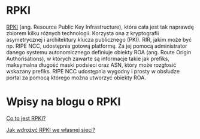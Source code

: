 # RPKI
[RPKI](https://showroute.pl/co-to-jest-rpki/) (ang. Resource Public Key Infrastructure), która cała jest tak naprawdę zbiorem kilku różnych technologii. Korzysta ona z kryptografii asymetrycznej i architektury klucza publicznego (PKI). RIR, jakim może być np. RIPE NCC, udostępnia gotową platformę. Za jej pomocą administrator danego systemu autonomicznego definiuje obiekty ROA (ang. Route Origin Authorisations), w których zawarte są informacje takie jak prefiks, maksymalna długość maski podsieci oraz ASN, który może rozgłosić wskazany prefiks. RIPE NCC udostępnia wygodny i prosty w obsłudze portal za pomocą którego można utworzyć obiekty ROA. 




# Wpisy na blogu o RPKI
[Co to jest RPKI?](https://showroute.pl/co-to-jest-rpki/)

[Jak wdrożyć RPKI we własnej sieci?](https://showroute.pl/jak-wdrozyc-rpki-we-wlasnej-sieci/)

